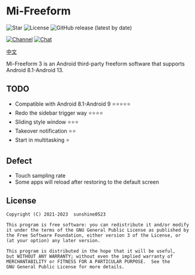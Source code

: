 # Mi-Freeform

![Star](https://img.shields.io/github/stars/sunshine0523/Mi-Freeform) ![License](https://img.shields.io/github/license/sunshine0523/Mi-Freeform) ![GitHub release (latest by date)](https://img.shields.io/github/v/release/sunshine0523/Mi-FreeForm)

[![Channel](https://img.shields.io/badge/Follow-Telegram-blue.svg?logo=telegram)](https://t.me/+8M3IrjRFiPE2NGE9) [![Chat](https://img.shields.io/badge/Join-QQ%E9%A2%91%E9%81%93-red?logo=tencent-qq&logoColor=red)](https://qun.qq.com/qqweb/qunpro/share?_wv=3&_wwv=128&inviteCode=XKL1t&from=246610&biz=ka)

[中文](https://www.github.com/sunshine0523/Mi-Freeform/README_zh-CN.md)

Mi-Freeform 3 is an Android third-party freeform software that supports Android 8.1-Android 13.

## TODO

- Compatible with Android 8.1-Android 9 ⭐⭐⭐⭐⭐
- Redo the sidebar trigger way ⭐⭐⭐⭐
- Sliding style window ⭐⭐⭐
- Takeover notification ⭐⭐
- Start in multitasking ⭐

## Defect

- Touch sampling rate
- Some apps will reload after restoring to the default screen

## License

```
Copyright (C) 2021-2023  sunshine0523

This program is free software: you can redistribute it and/or modify
it under the terms of the GNU General Public License as published by
the Free Software Foundation, either version 3 of the License, or
(at your option) any later version.

This program is distributed in the hope that it will be useful,
but WITHOUT ANY WARRANTY; without even the implied warranty of
MERCHANTABILITY or FITNESS FOR A PARTICULAR PURPOSE.  See the
GNU General Public License for more details.
```